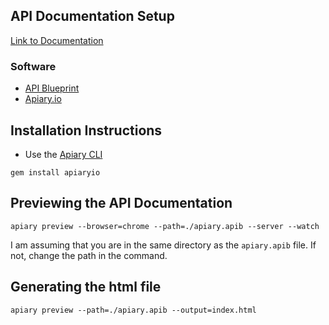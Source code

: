 ## API Documentation Setup
[Link to Documentation](http://docs.blog.apiary.io/#)

### Software
* [API Blueprint](https://apiblueprint.org)
* [Apiary.io](https://apiary.io)

## Installation Instructions
* Use the [Apiary CLI](https://github.com/apiaryio/apiary-client)

```
gem install apiaryio
```

## Previewing the API Documentation
```
apiary preview --browser=chrome --path=./apiary.apib --server --watch
```
I am assuming that you are in the same directory as the `apiary.apib` file. If not, change the path in the command.

## Generating the html file
```
apiary preview --path=./apiary.apib --output=index.html
```